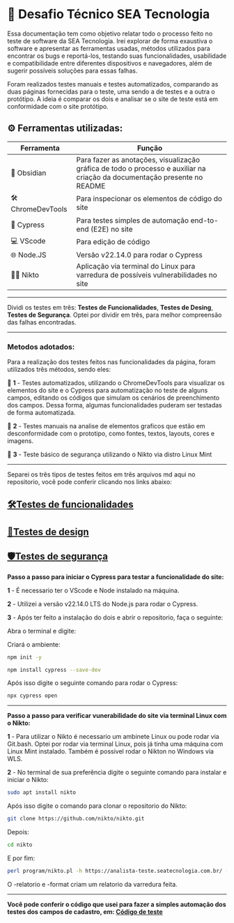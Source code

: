 # 👾 Desafio Técnico SEA Tecnologia

Essa documentação tem como objetivo relatar todo o processo feito no teste de software da SEA Tecnologia. Irei explorar de forma exaustiva o software e apresentar as ferramentas usadas, métodos utilizados para encontrar os bugs e reportá-los, testando suas funcionalidades, usabilidade e compatibilidade entre diferentes dispositivos e navegadores, além de sugerir possíveis soluções para essas falhas.

Foram realizados testes manuais e testes automatizados, comparando as duas páginas fornecidas para o teste, uma sendo a de testes e a outra o protótipo. A ideia é comparar os dois e analisar se o site de teste está em conformidade com o site protótipo.

## ⚙️ Ferramentas utilizadas:

| Ferramenta       | Função                            |
|------------------|-----------------------------------|
| 📝 Obsidian    | Para fazer as anotações, visualização gráfica de todo o processo e auxiliar na criação da documentação presente no README     |
| 🛠️ ChromeDevTools    | Para inspecionar os elementos de código do site     |
| 🧪 Cypress     | Para testes simples de automação end-to-end (E2E) no site        |
| 💻 VScode    | Para edição de código     |
| 🌐 Node.JS    | Versão v22.14.0 para rodar o Cypress    |
| 🕵️‍♂️ Nikto         | Aplicação via terminal do Linux para varredura de possíveis vulnerabilidades no site |

---

Dividi os testes em três: **Testes de Funcionalidades**, **Testes de Desing**, **Testes de Segurança**. Optei por dividir em três, para melhor compreensão das falhas encontradas.

---

### Metodos adotados:

Para a realização dos testes feitos nas funcionalidades da página, foram utilizados três métodos, sendo eles:

🔴 **1** - Testes automatizados, utilizando o ChromeDevTools para visualizar os elementos do site e o Cypress para automatização no teste de alguns campos, editando os códigos que simulam os cenários de preenchimento dos campos. Dessa forma, algumas funcionalidades puderam ser testadas de forma automatizada.

🔴 **2** - Testes manuais na analise de elementos graficos que estão em desconformidade com o prototipo, como fontes, textos, layouts, cores e imagens.

🔴 **3** - Teste básico de segurança utilizando o Nikto via distro Linux Mint

---

Separei os três tipos de testes feitos em três arquivos md aqui no repositorio, você pode conferir clicando nos links abaixo:

## [🛠️Testes de funcionalidades](TestesFunc.md)

## [🎨Testes de design](TestesDesign.md)

## [🛡️Testes de segurança](TestesSeguranca.md)

**Passo a passo para iniciar o Cypress para testar a funcionalidade do site:**

**1** - É necessario ter o VScode e Node instalado na máquina.

**2** - Utilizei a versão v22.14.0 LTS do Node.js para rodar o Cypress.

**3** - Após ter feito a instalação do dois e abrir o repositorio, faça o seguinte:

Abra o terminal e digite:

Criará o ambiente:

```bash
npm init -y
```

```bash
npm install cypress --save-dev
```

Após isso digite o seguinte comando para rodar o Cypress:

```bash
npx cypress open
```

---

**Passo a passo para verificar vunerabilidade do site via terminal Linux com o Nikto:**

**1** - Para utilizar o Nikto é necessario um ambinete Linux ou pode rodar via Git.bash. Optei por rodar via terminal Linux, pois já tinha uma máquina com Linux Mint instalado.
    Também é possivel rodar o Nikton no Windows via WLS.

**2** - No terminal de sua preferência digite o seguinte comando para instalar e   iniciar o Nikto:

```bash
sudo apt install nikto
```
Após isso digite o comando para clonar o repositorio do Nikto:

```bash
git clone https://github.com/nikto/nikto.git
```

Depois:

```bash
cd nikto
```

E por fim:

```bash
perl program/nikto.pl -h https://analista-teste.seatecnologia.com.br/ -o relatorio.html -Format html
```

O -relatorio e -format criam um relatorio da varredura feita.

---

**Você pode conferir o código que usei para fazer a simples automação dos testes dos campos de cadastro, em: [Código de teste](cypress/e2e/teste-SEA.cy.js)**
